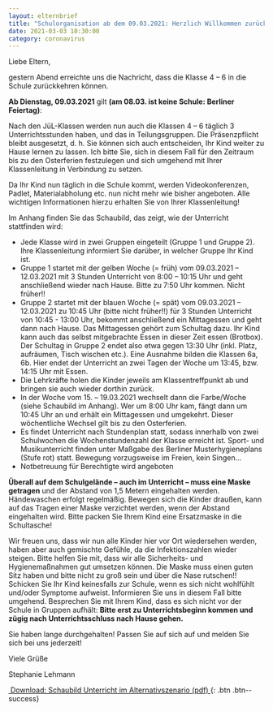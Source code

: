 ```yaml
---
layout: elternbrief
title: "Schulorganisation ab dem 09.03.2021: Herzlich Willkommen zurück, Klasse 4-6"
date: 2021-03-03 10:30:00
category: coronavirus
---
```


Liebe Eltern,

gestern Abend erreichte uns die Nachricht, dass die Klasse 4 – 6 in die Schule zurückkehren können.

**Ab Dienstag, 09.03.2021** gilt **(am 08.03. ist keine Schule: Berliner Feiertag)**:

Nach den JüL-Klassen werden nun auch die Klassen 4 – 6 täglich 3 Unterrichtsstunden haben, und das in Teilungsgruppen.
Die Präsenzpflicht bleibt ausgesetzt, d. h. Sie können sich auch entscheiden, Ihr Kind weiter zu Hause lernen zu lassen.
Ich bitte Sie, sich in diesem Fall für den Zeitraum bis zu den Osterferien festzulegen und sich umgehend mit Ihrer
Klassenleitung in Verbindung zu setzen.

Da Ihr Kind nun täglich in die Schule kommt, werden Videokonferenzen, Padlet, Materialabholung etc. nun nicht mehr wie
bisher angeboten. Alle wichtigen Informationen hierzu erhalten Sie von Ihrer Klassenleitung!

Im Anhang finden Sie das Schaubild, das zeigt, wie der Unterricht stattfinden wird:

* Jede Klasse wird in zwei Gruppen eingeteilt (Gruppe 1 und Gruppe 2). Ihre Klassenleitung informiert Sie darüber, in
  welcher Gruppe Ihr Kind ist.
* Gruppe 1 startet mit der gelben Woche (= früh) vom 09.03.2021 – 12.03.2021 mit 3 Stunden Unterricht von 8:00 – 10:15
  Uhr und geht anschließend wieder nach Hause. Bitte zu 7:50 Uhr kommen. Nicht früher!!  
* Gruppe 2 startet mit der blauen Woche (= spät) vom 09.03.2021 – 12.03.2021 zu 10:45 Uhr (bitte nicht früher!!) für 3
  Stunden Unterricht von 10:45 - 13:00 Uhr, bekommt anschließend ein Mittagessen und geht dann nach Hause. Das
  Mittagessen gehört zum Schultag dazu. Ihr Kind kann auch das selbst mitgebrachte Essen in dieser Zeit essen (Brotbox).
  Der Schultag in Gruppe 2 endet also etwa gegen 13:30 Uhr (inkl. Platz, aufräumen, Tisch wischen etc.). Eine Ausnahme
  bilden die Klassen 6a, 6b. Hier endet der Unterricht an zwei Tagen der Woche um 13:45, bzw. 14:15 Uhr mit Essen.
* Die Lehrkräfte holen die Kinder jeweils am Klassentreffpunkt ab und bringen sie auch wieder dorthin zurück.
* In der Woche vom 15. – 19.03.2021 wechselt dann die Farbe/Woche (siehe Schaubild im Anhang). Wer um 8:00 Uhr kam,
  fängt dann um 10:45 Uhr an und erhält ein Mittagessen und umgekehrt. Dieser wöchentliche Wechsel gilt bis zu den
  Osterferien.
* Es findet Unterricht nach Stundenplan statt, sodass innerhalb von zwei Schulwochen die Wochenstundenzahl der Klasse
  erreicht ist. Sport- und Musikunterricht finden unter Maßgabe des Berliner Musterhygieneplans (Stufe rot) statt.
  Bewegung vorzugsweise im Freien, kein Singen…
* Notbetreuung für Berechtigte wird angeboten

**Überall auf dem Schulgelände – auch im Unterricht – muss eine Maske getragen** und der Abstand von 1,5 Metern
eingehalten werden. Händewaschen erfolgt regelmäßig. Bewegen sich die Kinder draußen, kann auf das Tragen einer Maske
verzichtet werden, wenn der Abstand eingehalten wird. Bitte packen Sie Ihrem Kind eine Ersatzmaske in die Schultasche!

Wir freuen uns, dass wir nun alle Kinder hier vor Ort wiedersehen werden, haben aber auch gemischte Gefühle, da die
Infektionszahlen wieder steigen. Bitte helfen Sie mit, dass wir alle Sicherheits- und Hygienemaßnahmen gut umsetzen
können. Die Maske muss einen guten Sitz haben und bitte nicht zu groß sein und über die Nase rutschen!! Schicken Sie Ihr
Kind keinesfalls zur Schule, wenn es sich nicht wohlfühlt und/oder Symptome aufweist. Informieren Sie uns in diesem Fall
bitte umgehend. Besprechen Sie mit Ihrem Kind, dass es sich nicht vor der Schule in Gruppen aufhält: **Bitte erst zu
Unterrichtsbeginn kommen und zügig nach Unterrichtsschluss nach Hause gehen.**

Sie haben lange durchgehalten! Passen Sie auf sich auf und melden Sie sich bei uns jederzeit!

Viele Grüße

Stephanie Lehmann

[<i class="fa fa-download">&nbsp;</i>Download: Schaubild Unterricht im Alternativszenario (pdf) ](/assets/files/corona/aktuell-03-2021-schaubild-unterricht-im-alternativszenario.pdf){: .btn .btn--success}
